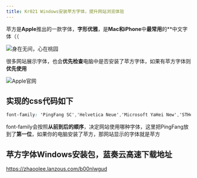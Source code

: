 ```yaml
---
title: Kr021 Windows安装苹方字体，提升网站浏览体验
---
```



苹方是**Apple**推出的一款字体，**字形优雅**，是**Mac和iPhone**中**最常用**的**中文字体（（

![身在无间，心在桃园](https://www.v2fy.com/asset/0i/wujian.png)

很多网站展示字体，也会**优先检查**电脑中是否安装了苹方字体，如果有苹方字体则**优先使用**

![Apple官网](https://www.v2fy.com/asset/0i/pingfang.png)

## 实现的css代码如下

```css
font-family: 'PingFang SC','Helvetica Neue','Microsoft YaHei New','STHeiti Light',sans-serif
```

font-family会按照**从前到后的顺序**，决定网站使用哪种字体，这里把PingFang放到了**第一位**，如果你的电脑安装了苹方，那网站显示的字体就是苹方

## 苹方字体Windows安装包，蓝奏云高速下载地址

https://zhaoolee.lanzous.com/b00nlwgud


